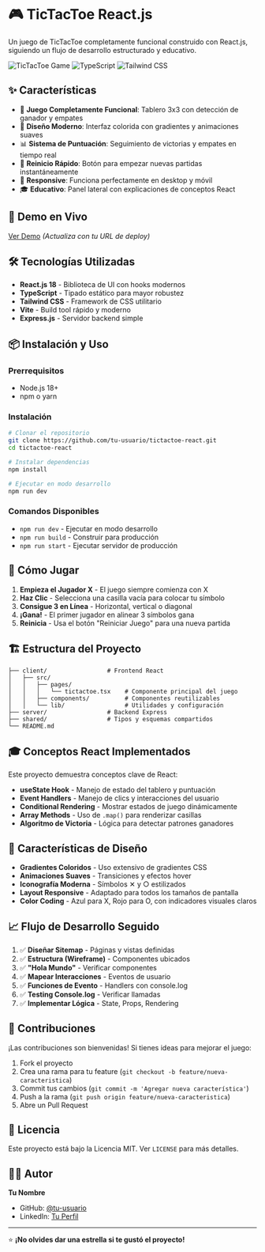 # 🎮 TicTacToe React.js

Un juego de TicTacToe completamente funcional construido con React.js, siguiendo un flujo de desarrollo estructurado y educativo.

![TicTacToe Game](https://img.shields.io/badge/React-18+-blue?style=for-the-badge&logo=react)
![TypeScript](https://img.shields.io/badge/TypeScript-5+-blue?style=for-the-badge&logo=typescript)
![Tailwind CSS](https://img.shields.io/badge/Tailwind-3+-blue?style=for-the-badge&logo=tailwindcss)

## ✨ Características

- 🎯 **Juego Completamente Funcional**: Tablero 3x3 con detección de ganador y empates
- 🎨 **Diseño Moderno**: Interfaz colorida con gradientes y animaciones suaves
- 📊 **Sistema de Puntuación**: Seguimiento de victorias y empates en tiempo real
- 🔄 **Reinicio Rápido**: Botón para empezar nuevas partidas instantáneamente
- 📱 **Responsive**: Funciona perfectamente en desktop y móvil
- 🎓 **Educativo**: Panel lateral con explicaciones de conceptos React

## 🚀 Demo en Vivo

[Ver Demo](https://tu-proyecto.replit.app) *(Actualiza con tu URL de deploy)*

## 🛠️ Tecnologías Utilizadas

- **React.js 18** - Biblioteca de UI con hooks modernos
- **TypeScript** - Tipado estático para mayor robustez
- **Tailwind CSS** - Framework de CSS utilitario
- **Vite** - Build tool rápido y moderno
- **Express.js** - Servidor backend simple

## 📦 Instalación y Uso

### Prerrequisitos
- Node.js 18+ 
- npm o yarn

### Instalación
```bash
# Clonar el repositorio
git clone https://github.com/tu-usuario/tictactoe-react.git
cd tictactoe-react

# Instalar dependencias
npm install

# Ejecutar en modo desarrollo
npm run dev
```

### Comandos Disponibles
- `npm run dev` - Ejecutar en modo desarrollo
- `npm run build` - Construir para producción
- `npm run start` - Ejecutar servidor de producción

## 🎯 Cómo Jugar

1. **Empieza el Jugador X** - El juego siempre comienza con X
2. **Haz Clic** - Selecciona una casilla vacía para colocar tu símbolo
3. **Consigue 3 en Línea** - Horizontal, vertical o diagonal
4. **¡Gana!** - El primer jugador en alinear 3 símbolos gana
5. **Reinicia** - Usa el botón "Reiniciar Juego" para una nueva partida

## 🏗️ Estructura del Proyecto

```
├── client/                 # Frontend React
│   ├── src/
│   │   ├── pages/
│   │   │   └── tictactoe.tsx    # Componente principal del juego
│   │   ├── components/          # Componentes reutilizables
│   │   └── lib/                 # Utilidades y configuración
├── server/                 # Backend Express
├── shared/                 # Tipos y esquemas compartidos
└── README.md
```

## 🎓 Conceptos React Implementados

Este proyecto demuestra conceptos clave de React:

- **useState Hook** - Manejo de estado del tablero y puntuación
- **Event Handlers** - Manejo de clics y interacciones del usuario
- **Conditional Rendering** - Mostrar estados de juego dinámicamente
- **Array Methods** - Uso de `.map()` para renderizar casillas
- **Algoritmo de Victoria** - Lógica para detectar patrones ganadores

## 🎨 Características de Diseño

- **Gradientes Coloridos** - Uso extensivo de gradientes CSS
- **Animaciones Suaves** - Transiciones y efectos hover
- **Iconografía Moderna** - Símbolos ✕ y ○ estilizados
- **Layout Responsive** - Adaptado para todos los tamaños de pantalla
- **Color Coding** - Azul para X, Rojo para O, con indicadores visuales claros

## 📈 Flujo de Desarrollo Seguido

1. ✅ **Diseñar Sitemap** - Páginas y vistas definidas
2. ✅ **Estructura (Wireframe)** - Componentes ubicados
3. ✅ **"Hola Mundo"** - Verificar componentes
4. ✅ **Mapear Interacciones** - Eventos de usuario
5. ✅ **Funciones de Evento** - Handlers con console.log
6. ✅ **Testing Console.log** - Verificar llamadas
7. ✅ **Implementar Lógica** - State, Props, Rendering

## 🤝 Contribuciones

¡Las contribuciones son bienvenidas! Si tienes ideas para mejorar el juego:

1. Fork el proyecto
2. Crea una rama para tu feature (`git checkout -b feature/nueva-caracteristica`)
3. Commit tus cambios (`git commit -m 'Agregar nueva característica'`)
4. Push a la rama (`git push origin feature/nueva-caracteristica`)
5. Abre un Pull Request

## 📝 Licencia

Este proyecto está bajo la Licencia MIT. Ver `LICENSE` para más detalles.

## 👨‍💻 Autor

**Tu Nombre**
- GitHub: [@tu-usuario](https://github.com/tu-usuario)
- LinkedIn: [Tu Perfil](https://linkedin.com/in/tu-perfil)

---

⭐ **¡No olvides dar una estrella si te gustó el proyecto!**